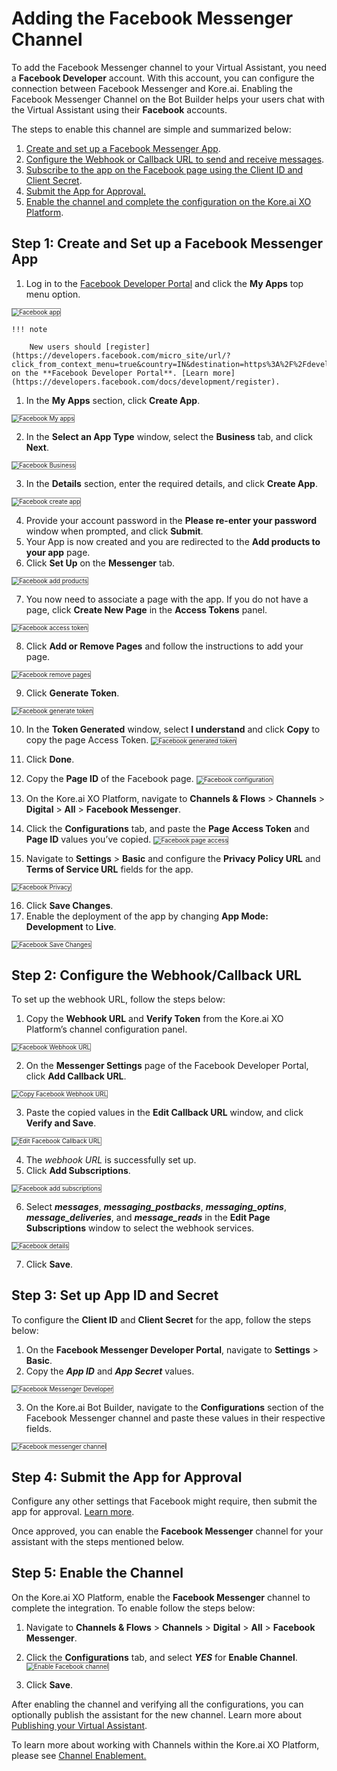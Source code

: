 # Adding the Facebook Messenger Channel

To add the Facebook Messenger channel to your Virtual Assistant, you need a **Facebook Developer** account. With this account, you can configure the connection between Facebook Messenger and Kore.ai. Enabling the Facebook Messenger Channel on the Bot Builder helps your users chat with the Virtual Assistant using their **Facebook** accounts.

The steps to enable this channel are simple and summarized below:



1. [Create and set up a Facebook Messenger App](#step-1-create-and-set-up-a-facebook-messenger-app).
2. [Configure the Webhook or Callback URL to send and receive messages](#step-2-configure-the-webhookcallback-url).
3. [Subscribe to the app on the Facebook page using the Client ID and Client Secret](#step-3-set-up-app-id-and-secret).
4. [Submit the App for Approval.](#step-4-submit-the-app-for-approval)
5. [Enable the channel and complete the configuration on the Kore.ai XO Platform](#step-5-enable-the-channel).


## Step 1: Create and Set up a Facebook Messenger App


1. Log in to the [Facebook Developer Portal](https://developers.facebook.com/micro_site/url/?click_from_context_menu=true&country=IN&destination=https%3A%2F%2Fdevelopers.facebook.com%2Fdocs%2Fdevelopment%2Fregister&event_type=click&last_nav_impression_id=0pWTvRHj057BWQ868&max_percent_page_viewed=65&max_viewport_height_px=657&max_viewport_width_px=1366&orig_http_referrer=https%3A%2F%2Fdevelopers.facebook.com%2Fdocs%2Fdevelopment%2Fcreate-an-app%2F&orig_request_uri=https%3A%2F%2Fdevelopers.facebook.com%2Fajax%2Fdocs%2Fnav%2F%3Fpath1%3Ddevelopment%26path2%3Dcreate-an-app&region=apac&scrolled=true&session_id=0lMcuYhMqR7uUNlDe&site=developers) and click the **My Apps** top menu option.
<img src="../images/fbm.png" alt=" Facebook app" title="Facebook app" style="border: 1px solid gray; zoom:70%;">

    !!! note

        New users should [register](https://developers.facebook.com/micro_site/url/?click_from_context_menu=true&country=IN&destination=https%3A%2F%2Fdevelopers.facebook.com%2Fasync%2Fregistration&event_type=click&last_nav_impression_id=0z1et1xpn4nZpYCfR&max_percent_page_viewed=30&max_viewport_height_px=657&max_viewport_width_px=1366&orig_http_referrer=https%3A%2F%2Fdevelopers.facebook.com%2Fdocs%2Fdevelopment%2Fregister%2F&orig_request_uri=https%3A%2F%2Fdevelopers.facebook.com%2Fajax%2Fdocs%2Fnav%2F%3Fpath1%3Ddevelopment%26path2%3Dregister&region=apac&scrolled=false&session_id=1SbEaGTlt1aWgLNff&site=developers) on the **Facebook Developer Portal**. [Learn more](https://developers.facebook.com/docs/development/register).

1. In the **My Apps** section, click **Create App**.
<img src="../images/fbm1.png" alt=" Facebook My apps" title="Facebook My apps" style="border: 1px solid gray; zoom:70%;">


2. In the **Select an App Type** window, select the **Business** tab, and click **Next**.
<img src="../images/fbm2.png" alt=" Facebook Business" title="Facebook Business" style="border: 1px solid gray; zoom:70%;">


3. In the **Details** section, enter the required details, and click **Create App**.
<img src="../images/fbm3.png" alt=" Facebook create app" title="Facebook create app" style="border: 1px solid gray; zoom:70%;">


4. Provide your account password in the **Please re-enter your password** window when prompted, and click **Submit**.
5. Your App is now created and you are redirected to the **Add products to your app** page.
6. Click **Set Up** on the **Messenger** tab.
<img src="../images/fbm4.png" alt=" Facebook add products" title="Facebook add products" style="border: 1px solid gray; zoom:70%;">


7. You now need to associate a page with the app. If you do not have a page, click **Create New Page** in the **Access Tokens** panel.
<img src="../images/fbm5.png" alt=" Facebook access token" title="Facebook access token" style="border: 1px solid gray; zoom:70%;">


8. Click **Add or Remove Pages** and follow the instructions to add your page.
<img src="../images/fbm6.png" alt=" Facebook remove pages" title="Facebook remove pages" style="border: 1px solid gray; zoom:70%;">


9. Click **Generate Token**.
<img src="../images/fbm7.png" alt=" Facebook generate token" title="Facebook generate token" style="border: 1px solid gray; zoom:70%;">


10. In the **Token Generated** window, select **I understand** and click **Copy** to copy the page Access Token.  <img src="../images/fbm8.png" alt=" Facebook generated token" title="Facebook generated token" style="border: 1px solid gray; zoom:70%;">


11. Click **Done**.
12. Copy the **Page ID** of the Facebook page.  <img src="../images/fbm9.png" alt=" Facebook configuration" title="Facebook configuration" style="border: 1px solid gray; zoom:70%;">



13. On the Kore.ai XO Platform, navigate to **Channels & Flows** > **Channels** > **Digital** > **All** > **Facebook Messenger**.

14. Click the **Configurations** tab, and paste the **Page Access Token** and **Page ID** values you’ve copied.  <img src="../images/fbm11.png" alt=" Facebook page access" title="Facebook page access" style="border: 1px solid gray; zoom:70%;">


15. Navigate to **Settings** > **Basic** and configure the **Privacy Policy URL** and **Terms of Service URL** fields for the app.
<img src="../images/fbm12.png" alt=" Facebook Privacy" title="Facebook Privacy" style="border: 1px solid gray; zoom:70%;">

16. Click **Save Changes**.
17. Enable the deployment of the app by changing **App Mode: Development** to **Live**.
<img src="../images/fbm13.png" alt=" Facebook Save Changes" title="Facebook Save Changes" style="border: 1px solid gray; zoom:70%;">




## Step 2: Configure the Webhook/Callback URL

To set up the webhook URL, follow the steps below:

1. Copy the **Webhook URL** and **Verify Token** from the Kore.ai XO Platform’s channel configuration panel.
<img src="../images/fbm14.png" alt=" Facebook Webhook URL" title="Facebook Webhook URL" style="border: 1px solid gray; zoom:70%;">


2. On the **Messenger Settings** page of the Facebook Developer Portal, click **Add Callback URL**.
<img src="../images/fbm15.png" alt="Copy Facebook Webhook URL" title="Copy Facebook Webhook URL" style="border: 1px solid gray; zoom:70%;">


3. Paste the copied values in the **Edit Callback URL** window, and click **Verify and Save**.
<img src="../images/fbm16.png" alt="Edit Facebook Callback URL" title="Edit Facebook Callback URL" style="border: 1px solid gray; zoom:70%;">

4. The _webhook URL_ is successfully set up.
5. Click **Add Subscriptions**.
<img src="../images/fbm17.png" alt="Facebook add subscriptions" title="Facebook add subscriptions" style="border: 1px solid gray; zoom:70%;">



6. Select **_messages_**, **_messaging_postbacks_**, **_messaging_optins_**, **_message_deliveries_**, and **_message_reads_** in the **Edit Page Subscriptions** window to select the webhook services.
<img src="../images/fbm18.png" alt="Facebook details" title="Facebook details" style="border: 1px solid gray; zoom:70%;">



7. Click **Save**.


## Step 3: Set up App ID and Secret

To configure the **Client ID** and **Client Secret** for the app, follow the steps below:



1. On the **Facebook Messenger Developer Portal**, navigate to **Settings** > **Basic**.
2. Copy the **_App ID_** and **_App Secret_** values.
<img src="../images/fbm19.png" alt="Facebook Messenger Developer" title="Facebook Messenger Developer" style="border: 1px solid gray; zoom:70%;">


3. On the Kore.ai Bot Builder, navigate to the **Configurations** section of the Facebook Messenger channel and paste these values in their respective fields.
<img src="../images/fbm20.png" alt="Facebook messenger channel" title="Facebook messenger channel" style="border: 1px solid gray; zoom:70%;">



## Step 4: Submit the App for Approval

Configure any other settings that Facebook might require, then submit the app for approval. [Learn more](https://developers.facebook.com/docs/messenger-platform/app-review#submission).

Once approved, you can enable the **Facebook Messenger** channel for your assistant with the steps mentioned below.


## Step 5: Enable the Channel

On the Kore.ai XO Platform, enable the **Facebook Messenger** channel to complete the integration. To enable follow the steps below:


1. Navigate to **Channels & Flows** > **Channels** > **Digital** > **All** > **Facebook Messenger**.
2. Click the **Configurations** tab, and select **_YES_** for **Enable Channel**.  <img src="../images/fbm21.png" alt="Enable Facebook channel" title="Enable Facebook channel" style="border: 1px solid gray; zoom:70%;">

3. Click **Save**.

After enabling the channel and verifying all the configurations, you can optionally publish the assistant for the new channel. Learn more about[ Publishing your Virtual Assistant](../deploy/publishing-bot.md).

To learn more about working with Channels within the Kore.ai XO Platform, please see [Channel Enablement.](../channels/adding-channels-to-your-bot.md)
